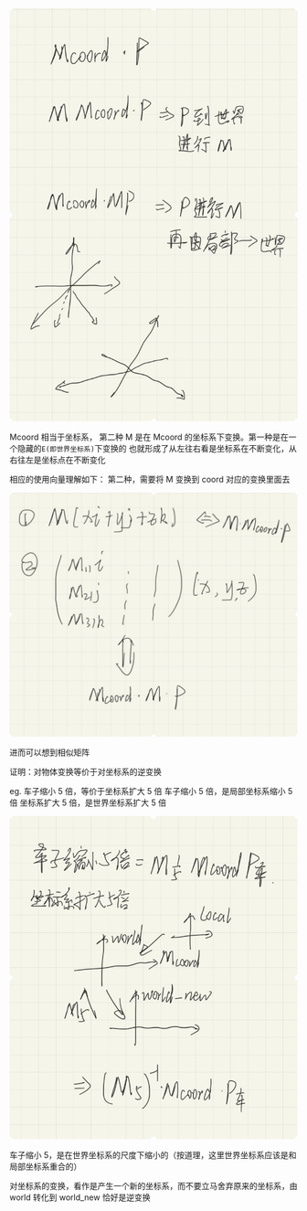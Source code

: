 ![](./_image/2022-03-23/e34a48660b56de9464649087d637aeab.jpg)

Mcoord 相当于坐标系， 第二种 M 是在 Mcoord 的坐标系下变换。第一种是在一个隐藏的`E(即世界坐标系)`下变换的
也就形成了从左往右看是坐标系在不断变化，从右往左是坐标点在不断变化

相应的使用向量理解如下：
第二种，需要将 M 变换到 coord 对应的变换里面去

![](./_image/2022-03-23/9d8ec7a00269696a2f095af0941f83bb.jpg)

进而可以想到相似矩阵

证明：对物体变换等价于对坐标系的逆变换

eg. 车子缩小 5 倍，等价于坐标系扩大 5 倍
车子缩小 5 倍，是局部坐标系缩小 5 倍
坐标系扩大 5 倍，是世界坐标系扩大 5 倍

![](./_image/2022-03-23/615cc3cca8c84e3d2c46176a579047a3.jpg)

车子缩小 5，是在世界坐标系的尺度下缩小的（按道理，这里世界坐标系应该是和局部坐标系重合的）

对坐标系的变换，看作是产生一个新的坐标系，而不要立马舍弃原来的坐标系，由 world 转化到 world_new 恰好是逆变换
